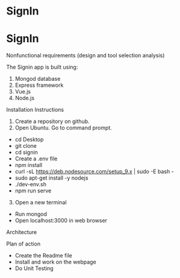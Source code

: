 # SignIn
# SignIn
Nonfunctional requirements (design and tool selection analysis)

The Signin app is built using:
1. Mongod database
2. Express framework
3. Vue.js
4. Node.js

Installation Instructions

1. Create a repository on github.
2. Open Ubuntu. Go to command prompt. 
* cd Desktop
* git clone 
* cd signin
* Create a .env file 
* npm install
* curl -sL https://deb.nodesource.com/setup_9.x | sudo -E bash -
* sudo apt-get install -y nodejs
* ./dev-env.sh
* npm run serve

3. Open a new terminal
* Run mongod
* Open localhost:3000 in web browser

Architecture

Plan of action

* Create the Readme file
* Install and work on the webpage
* Do Unit Testing
